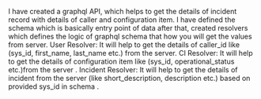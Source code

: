 I have created a graphql API, which helps to get the details of incident record with details of caller and configuration item. I have defined the schema which is basically entry point of data after that, created resolvers which defines the logic of graphql schema that how you will get the values from server.
User Resolver: It will help to get the details of caller_id like (sys_id, first_name, last_name etc.) from the server.
CI Resolver: It will help to get the details of configuration item like (sys_id, operational_status etc.)from the server .
Incident Resolver: It will help to get the details of incident from the server (like short_description, description etc.) based on provided sys_id in schema .
